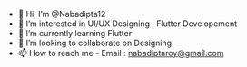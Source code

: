 - 👋 Hi, I’m @Nabadipta12
- 👀 I’m interested in UI/UX Designing , Flutter Developement
- 🌱 I’m currently learning Flutter
- 💞️ I’m looking to collaborate on Designing
- 📫 How to reach me - Email : nabadiptaroy@gmail.com

<!---
Nabadipta12/Nabadipta12 is a ✨ special ✨ repository because its `README.md` (this file) appears on your GitHub profile.
You can click the Preview link to take a look at your changes.
--->
